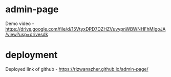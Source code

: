 # admin-page
Demo video - https://drive.google.com/file/d/15VtyxDPD7DZHZVuvypnWBWNHFhMIgoJA/view?usp=drivesdk

# deployment
Deployed link of github - https://rizwanazher.github.io/admin-page/
